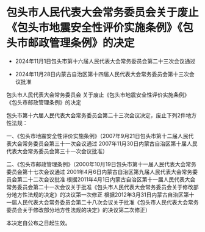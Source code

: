 # 包头市人民代表大会常务委员会关于废止《包头市地震安全性评价实施条例》《包头市邮政管理条例》的决定

- 2024年11月1日包头市第十六届人民代表大会常务委员会第二十三次会议通过

- 2024年11月28日内蒙古自治区第十四届人民代表大会常务委员会第十三次会议批准

<!-- INFO END -->

包头市人民代表大会常务委员会 关于废止《包头市地震安全性评价实施条例》 《包头市邮政管理条例》的决定

包头市第十六届人民代表大会常务委员会第二十三次会议决定，废止下列2件地方性法规：

一、《包头市地震安全性评价实施条例》（2007年9月21日包头市第十二届人民代表大会常务委员会第三十一次会议通过 2007年11月30日内蒙古自治区第十届人民代表大会常务委员会第三十一次会议批准）

二、《包头市邮政管理条例》（2000年10月19日包头市第十一届人民代表大会常务委员会第十七次会议通过 2001年4月6日内蒙古自治区第九届人民代表大会常务委员会第二十二次会议批准 根据2011年4月1日内蒙古自治区第十一届人民代表大会常务委员会第二十一次会议关于批准《包头市人民代表大会常务委员会关于修改部分地方性法规的决定》的决议第一次修正 根据2012年3月31日内蒙古自治区第十一届人民代表大会常务委员会第二十八次会议关于批准《包头市人民代表大会常务委员会关于修改部分地方性法规的决定》的决议第二次修正）

本决定自公布之日起生效。

